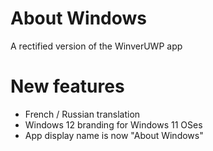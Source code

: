 # About Windows
A rectified version of the WinverUWP app

# New features

* French / Russian translation
* Windows 12 branding for Windows 11 OSes
* App display name is now "About Windows"
